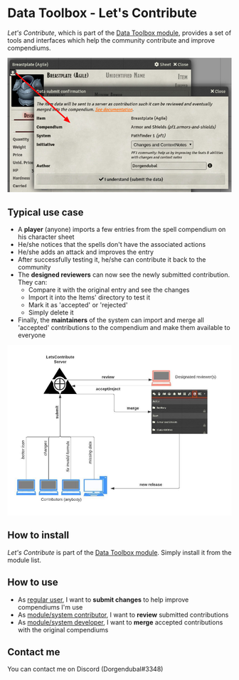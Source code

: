 # Data Toolbox - Let's Contribute

*Let's Contribute*, which is part of the [Data Toolbox module](../../), provides a set of tools 
and interfaces which help the community contribute and improve compendiums.

![Overview](/doc/img/letscontribute-submit.jpg)

## Typical use case

* A **player** (anyone) imports a few entries from the spell compendium on his character sheet
* He/she notices that the spells don't have the associated actions
* He/she adds an attack and improves the entry
* After successfully testing it, he/she can contribute it back to the community
* The **designed reviewers** can now see the newly submitted contribution. They can:
  * Compare it with the original entry and see the changes
  * Import it into the Items' directory to test it
  * Mark it as 'accepted' or 'rejected'
  * Simply delete it
* Finally, the **maintainers** of the system can import and merge all 'accepted' contributions to the compendium and make them available to everyone

![Overview](/doc/img/letscontribute-diagram.jpg)


## How to install

*Let's Contribute* is part of the [Data Toolbox module](../..). Simply install it from the module list.

## How to use

* As [regular user](user.md), I want to **submit changes** to help improve compendiums I'm use
* As [module/system contributor](reviewer.md), I want to **review** submitted contributions
* As [module/system developer](admin.md), I want to **merge** accepted contributions with the original compendiums

## Contact me

You can contact me on Discord (Dorgendubal#3348)

  
